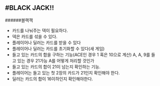 #BLACK JACK!!
-------------
######블랙잭 

- 카드를 나눠주는 덱이 필요하다.
- 덱은 카드를 섞을 수 있다.
- 플레이어나 딜러는 카드를 받을 수 있다
- 플레이어나 딜러는 카드를 초기화할 수 있다(새 게임)
- 들고 있는 카드의 합을 구하는 기능(ACE인 경우 1 혹은 10으로 계산)
A, A, 9를 들고 있는 경우 21가능 A를 어떻게 처리할 것인가
- 들고 있는 카드의 합이 21이 넘는지 확인하는 기능.
- 플레이어는 들고 있는 첫 2장의 카드가 21인지 확인해야 한다.
- 딜러는 카드의 합이 16이하인지 확인해야한다.
